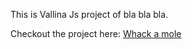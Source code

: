 This is Vallina Js project of bla bla bla.

Checkout the project here: [Whack a mole](https://game-repository.vercel.app/)